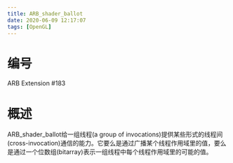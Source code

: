 ```yaml
---
title: ARB_shader_ballot
date: 2020-06-09 12:17:07
tags: [OpenGL]
---
```


# 编号

ARB Extension #183

# 概述

ARB_shader_ballot给一组线程(a group of invocations)提供某些形式的线程间(cross-invocation)通信的能力。它要么是通过广播某个线程作用域里的值，要么是通过一个位数组(bitarray)表示一组线程中每个线程作用域里的可能的值。
